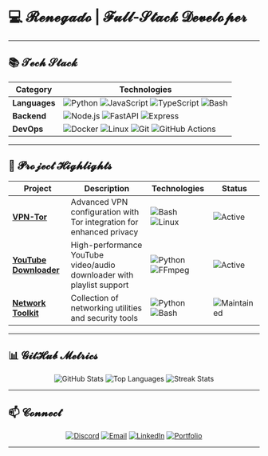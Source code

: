 # 💻 𝓡𝓮𝓷𝓮𝓰𝓪𝓭𝓸 | 𝓕𝓾𝓵𝓵-𝓢𝓽𝓪𝓬𝓴 𝓓𝓮𝓿𝓮𝓵𝓸𝓹𝓮𝓻

---

## 📚 𝓣𝓮𝓬𝓱 𝓢𝓽𝓪𝓬𝓴

<div align="center">
  
| Category       | Technologies                                                                 |
|----------------|------------------------------------------------------------------------------|
| **Languages**  | ![Python](https://img.shields.io/badge/Python-3776AB?logo=python&logoColor=white) ![JavaScript](https://img.shields.io/badge/JavaScript-F7DF1E?logo=javascript&logoColor=black) ![TypeScript](https://img.shields.io/badge/TypeScript-3178C6?logo=typescript&logoColor=white) ![Bash](https://img.shields.io/badge/Bash-4EAA25?logo=gnu-bash&logoColor=white) |
| **Backend**    | ![Node.js](https://img.shields.io/badge/Node.js-339933?logo=nodedotjs&logoColor=white) ![FastAPI](https://img.shields.io/badge/FastAPI-009688?logo=fastapi&logoColor=white) ![Express](https://img.shields.io/badge/Express-000000?logo=express&logoColor=white) |
| **DevOps**     | ![Docker](https://img.shields.io/badge/Docker-2496ED?logo=docker&logoColor=white) ![Linux](https://img.shields.io/badge/Linux-FCC624?logo=linux&logoColor=black) ![Git](https://img.shields.io/badge/Git-F05032?logo=git&logoColor=white) ![GitHub Actions](https://img.shields.io/badge/GitHub_Actions-2088FF?logo=github-actions&logoColor=white) |

</div>

---

## 🚀 𝓟𝓻𝓸𝓳𝓮𝓬𝓽 𝓗𝓲𝓰𝓱𝓵𝓲𝓰𝓱𝓽𝓼

<div align="center">

| Project | Description | Technologies | Status |
|---------|-------------|--------------|--------|
| **[VPN-Tor](https://github.com/renegadothedev/vpn-tor)** | Advanced VPN configuration with Tor integration for enhanced privacy | ![Bash](https://img.shields.io/badge/-Bash-4EAA25) ![Linux](https://img.shields.io/badge/-Linux-FCC624) | ![Active](https://img.shields.io/badge/🟢_Active-0d1117?style=flat) |
| **[YouTube Downloader](https://github.com/renegadothedev/youtube-downloader)** | High-performance YouTube video/audio downloader with playlist support | ![Python](https://img.shields.io/badge/-Python-3776AB) ![FFmpeg](https://img.shields.io/badge/-FFmpeg-007808) | ![Active](https://img.shields.io/badge/🟢_Active-0d1117?style=flat) |
| **[Network Toolkit](https://github.com/renegadothedev/network-toolkit)** | Collection of networking utilities and security tools | ![Python](https://img.shields.io/badge/-Python-3776AB) ![Bash](https://img.shields.io/badge/-Bash-4EAA25) | ![Maintained](https://img.shields.io/badge/🔵_Maintained-0d1117?style=flat) |

</div>

---

## 📊 𝓖𝓲𝓽𝓗𝓾𝓫 𝓜𝓮𝓽𝓻𝓲𝓬𝓼

<div align="center">

![GitHub Stats](https://github-readme-stats.vercel.app/api?username=renegadothedev&show_icons=true&theme=radical&include_all_commits=true&count_private=true&hide_border=true)
![Top Languages](https://github-readme-stats.vercel.app/api/top-langs/?username=renegadothedev&layout=compact&theme=radical&hide_border=true&langs_count=6)
![Streak Stats](https://github-readme-streak-stats.herokuapp.com/?user=renegadothedev&theme=radical&hide_border=true)

</div>

---

## 📫 𝓒𝓸𝓷𝓷𝓮𝓬𝓽

<div align="center">

[![Discord](https://img.shields.io/badge/💬_Discord-seementhis-5865F2?style=for-the-badge&logo=discord&logoColor=white)](https://discord.com/users/1022193393368535040)
[![Email](https://img.shields.io/badge/📧_Email-joaovitorbds752@gmail.com-D14836?style=for-the-badge&logo=gmail&logoColor=white)](mailto:joaovitorbds752@gmail.com)
[![LinkedIn](https://img.shields.io/badge/🔗_LinkedIn-renegade_dev-0A66C2?style=for-the-badge&logo=linkedin&logoColor=white)](https://linkedin.com/in/seu-perfil)
[![Portfolio](https://img.shields.io/badge/🌐_Portfolio-renegade.dev-FF5722?style=for-the-badge&logo=google-chrome&logoColor=white)](https://renegadothedev.github.io)

</div>

---

<div align="center">


